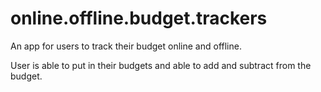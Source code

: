 # online.offline.budget.trackers

An app for users to track their budget online and offline.

User is able to put in their budgets and able to add and subtract from the budget.
